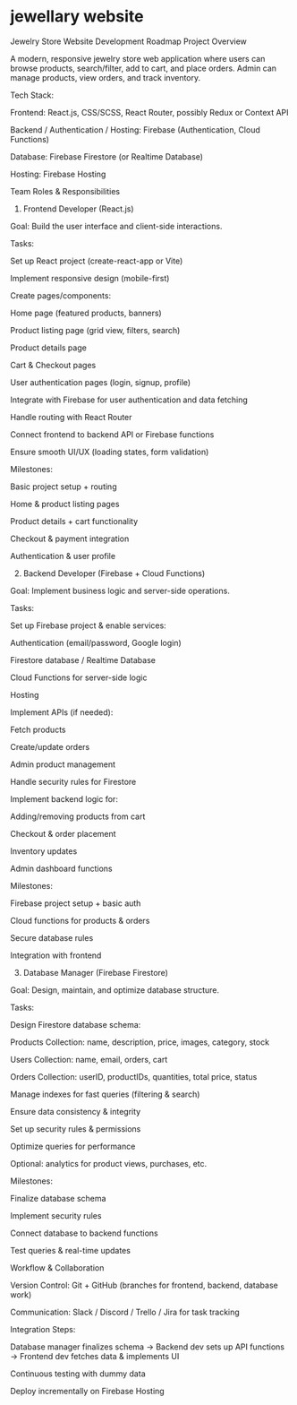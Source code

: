 # jewellary website
Jewelry Store Website Development Roadmap
Project Overview

A modern, responsive jewelry store web application where users can browse products, search/filter, add to cart, and place orders. Admin can manage products, view orders, and track inventory.

Tech Stack:

Frontend: React.js, CSS/SCSS, React Router, possibly Redux or Context API

Backend / Authentication / Hosting: Firebase (Authentication, Cloud Functions)

Database: Firebase Firestore (or Realtime Database)

Hosting: Firebase Hosting

Team Roles & Responsibilities
1) Frontend Developer (React.js)

Goal: Build the user interface and client-side interactions.

Tasks:

Set up React project (create-react-app or Vite)

Implement responsive design (mobile-first)

Create pages/components:

Home page (featured products, banners)

Product listing page (grid view, filters, search)

Product details page

Cart & Checkout pages

User authentication pages (login, signup, profile)

Integrate with Firebase for user authentication and data fetching

Handle routing with React Router

Connect frontend to backend API or Firebase functions

Ensure smooth UI/UX (loading states, form validation)

Milestones:

Basic project setup + routing

Home & product listing pages

Product details + cart functionality

Checkout & payment integration

Authentication & user profile

2) Backend Developer (Firebase + Cloud Functions)

Goal: Implement business logic and server-side operations.

Tasks:

Set up Firebase project & enable services:

Authentication (email/password, Google login)

Firestore database / Realtime Database

Cloud Functions for server-side logic

Hosting

Implement APIs (if needed):

Fetch products

Create/update orders

Admin product management

Handle security rules for Firestore

Implement backend logic for:

Adding/removing products from cart

Checkout & order placement

Inventory updates

Admin dashboard functions

Milestones:

Firebase project setup + basic auth

Cloud functions for products & orders

Secure database rules

Integration with frontend

3) Database Manager (Firebase Firestore)

Goal: Design, maintain, and optimize database structure.

Tasks:

Design Firestore database schema:

Products Collection: name, description, price, images, category, stock

Users Collection: name, email, orders, cart

Orders Collection: userID, productIDs, quantities, total price, status

Manage indexes for fast queries (filtering & search)

Ensure data consistency & integrity

Set up security rules & permissions

Optimize queries for performance

Optional: analytics for product views, purchases, etc.

Milestones:

Finalize database schema

Implement security rules

Connect database to backend functions

Test queries & real-time updates

Workflow & Collaboration

Version Control: Git + GitHub (branches for frontend, backend, database work)

Communication: Slack / Discord / Trello / Jira for task tracking

Integration Steps:

Database manager finalizes schema → Backend dev sets up API functions → Frontend dev fetches data & implements UI

Continuous testing with dummy data

Deploy incrementally on Firebase Hosting
